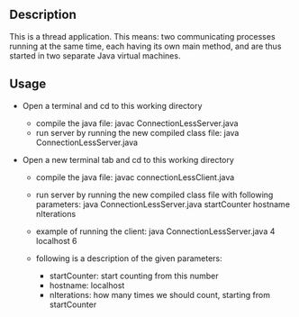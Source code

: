 ## Description
This is a thread application. This means: two communicating processes
running at the same time, each having its own main method, and are thus started in two
separate Java virtual machines.

## Usage
- Open a terminal and cd to this working directory
	- compile the java file:
	javac ConnectionLessServer.java
	- run server by running the new compiled class file:
	java ConnectionLessServer.java


- Open a new terminal tab and cd to this working directory
	- compile the java file:
	javac connectionLessClient.java
	- run server by running the new compiled class file with following parameters:
	java ConnectionLessServer.java startCounter hostname nIterations
	- example of running the client:
	java ConnectionLessServer.java 4 localhost 6

	- following is a description of the given parameters:
		- startCounter: start counting from this number
		- hostname: localhost
		- nIterations: how many times we should count, starting from startCounter
